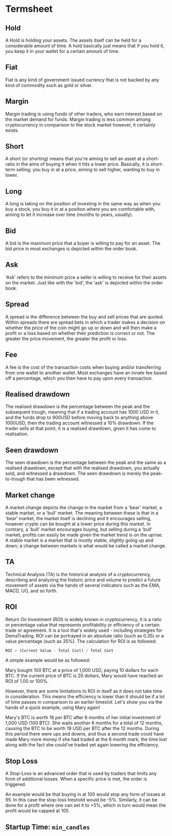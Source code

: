 # Termsheet

## Hold

A Hold is holding your assets. The assets itself can be held for a considerable amount of time. A hold basically just means that if you hold it, you keep it in your wallet for a certain amount of time.

## Fiat

Fiat is any kind of government issued currency that is not backed by any kind of commodity such as gold or silver.

## Margin

Margin trading is using funds of other traders, who earn interest based on the market demand for funds. Margin trading is less common among cryptocurrency in comparison to the stock market however, it certainly exists.

## Short

A short (or shorting) means that you're aiming to sell an asset at a short-ratio in the aims of buying it when it hits a lower price. Basically, it is short-term selling; you buy in at a price, aiming to sell higher, wanting to buy in lower.

## Long

A long is taking on the position of investing in the same way as when you buy a stock, you buy it in at a position where you are comfortable with, aiming to let it increase over time (months to years, usually).

## Bid

A bid is the maximum price that a buyer is willing to pay for an asset. The bid price in most exchanges is depicted within the order book.

## Ask

'Ask' refers to the minimum price a seller is willing to receive for their assets on the market. Just like with the 'bid', the 'ask' is depicted within the order book.

## Spread

A spread is the difference between the buy and sell prices that are quoted. Within spreads there are spread bets in which a trader makes a decision on whether the price of the coin might go up or down and will then make a profit or a loss based on whether their prediction is correct or not. The greater the price movement, the greater the profit or loss.

## Fee

A fee is the cost of the transaction costs when buying and/or transferring from one wallet to another wallet. Most exchanges have an innate fee based off a percentage, which you then have to pay upon every transaction.

## Realised drawdown

The realised drawdown is the percentage between the peak and the subsequent trough, meaning that if a trading account has 1000 USD in it, and the funds drop to 900USD before moving back to anything above 1000USD, then the trading account witnessed a 10% drawdown. If the trader sells at that point, it is a realised drawdown, given it has come to realisation.

## Seen drawdown

The seen drawdown is the percentage between the peak and the same as a realised drawdown, except that with the realised drawdown, you actually sold, and witnessed a drawdown. The seen drawdown is merely the peak-to-trough that has been witnessed.

## Market change

A market change depicts the change in the market from a 'bear' market, a stable market, or a 'bull' market. The meaning between these is that in a 'bear' market, the market itself is declining and it encourages selling, however crypto can be bought at a lower price during this market. In contrary, a 'bull' market encourages buying, but selling during a 'bull' market, profits can easily be made given the market trend is on the uprise. A stable market is a market that is mostly stable, slightly going up and down; a change between markets is what would be called a market change.

## TA

Technical Analysis (TA) is the historical analysis of a cryptocurrency, describing and analyzing the historic price and volume to predict a future movement of assets via the hands of several indicators such as the EMA, MACD, UO, and so forth.

## ROI

Return On Investment (ROI) is widely known in cryptocurrency, it is a ratio or percentage value that represents profitability or efficiency of a certain trade or agreement. It is a tool that's widely used - including strategies for DemaTrading. ROI can be portrayed in an absolute ratio (such as 0.35) or a value percentage (such as 35%). The calculation for ROI is as followed:

```python
ROI = (Current Value - Total Cost) / Total Cost
```

A simple example would be as followed:

Mary bought 100 BTC at a price of 1,000 USD, paying 10 dollars for each BTC. If the current price of BTC is 20 dollars, Mary would have reached an ROI of 1.00 or 100%.

However, there are some limitations to ROI in itself as it does not take time in consideration. This means the efficiency is lower than it should be if a lot of time passes in comparison to an earlier timeslot. Let's show you via the hands of a quick example, using Mary again!

Mary's BTC is worth 18 per BTC after 6 months of her initial investment of 1,000 USD (100 BTC). She waits another 6 months for a total of 12 months, causing the BTC to be worth 19 USD per BTC after the 12 months. During this period there were ups and downs, and thus a second trade could have made Mary more money if she had traded at the 6 month mark; the time lost along with the fact she could've traded yet again lowering the efficiency. 

## Stop Loss

A Stop-Loss is an advanced order that is used by traders that limits any form of additional losses. When a specific price is met, the order is triggered.

An example would be that buying in at 100 would stop any form of losses at 95. In this case the stop-loss treshold would be -5%. Similarly, it can be done for a profit where one can set it to +5%, which in turn would mean the profit would be capped at 105.

## Startup Time: ``min_candles``

